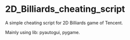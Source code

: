 # 2D_Billiards_cheating_script
A simple cheating script for 2D Billiards game of Tencent. 

Mainly using lib: pyautogui, pygame.

